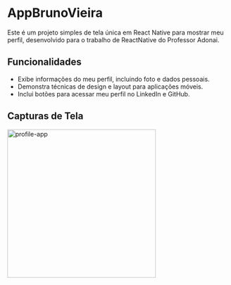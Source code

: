 # AppBrunoVieira

Este é um projeto simples de tela única em React Native para mostrar meu perfil, desenvolvido para o trabalho de ReactNative do Professor Adonai.

## Funcionalidades

- Exibe informações do meu perfil, incluindo foto e dados pessoais.
- Demonstra técnicas de design e layout para aplicações móveis.
- Inclui botões para acessar meu perfil no LinkedIn e GitHub.

## Capturas de Tela

<img width="337" alt="profile-app" src="https://github.com/BrunoVieiraSouza/profile-Bruno-reactNative/assets/81889362/279de01a-7b71-4c17-b504-17067db8af20">
